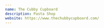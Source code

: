 ```yaml
---
name: The Cubby Cupboard
description: Pasta Shop
website: https://www.thechubbycupboard.com/
---
```

